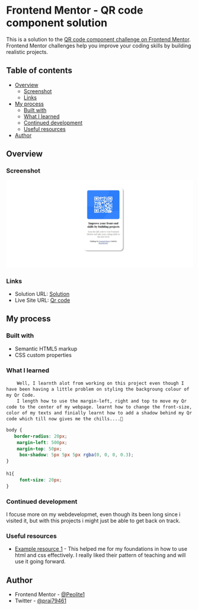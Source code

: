 # Frontend Mentor - QR code component solution

This is a solution to the [QR code component challenge on Frontend Mentor](https://www.frontendmentor.io/challenges/qr-code-component-iux_sIO_H). Frontend Mentor challenges help you improve your coding skills by building realistic projects. 

## Table of contents

- [Overview](#overview)
  - [Screenshot](#screenshot)
  - [Links](#links)
- [My process](#my-process)
  - [Built with](#built-with)
  - [What I learned](#what-i-learned)
  - [Continued development](#continued-development)
  - [Useful resources](#useful-resources)
- [Author](#author)


## Overview

### Screenshot

![Qr code](Screenshort-1.jpeg)

### Links

- Solution URL: [Solution](https://github.com/Peolite1/Qr_code.git)
- Live Site URL: [Qr code](https://peolite1.github.io/Qr_code/)

## My process

### Built with

- Semantic HTML5 markup
- CSS custom properties

### What I learned
        Well, I learnth alot from working on this project even though I have been having a little problem on styling the backgroung colour of my Qr Code.
        I length how to use the margin-left, right and top to move my Qr code to the center of my webpage. learnt how to change the front-size, color of my texts and finially learnt how to add a shadow behind my Qr code which till now gives me the chills....🥶


```css
body {
   border-radius: 20px;
    margin-left: 500px;
    margin-top: 50px;
     box-shadow: 5px 5px 5px rgba(0, 0, 0, 0.3);
}

h1{
     font-size: 20px;
}
```

### Continued development
I focuse more on my webdevelopmet, even though its been long since i visited it, but with this projects i might just be able to get back on track.

### Useful resources

- [Example resource 1](https://www.coursera.org/) - This helped me for my foundations in how to use html and css effectively. I really liked their pattern of teaching and will use it going forward.

## Author
- Frontend Mentor - [@Peolite1](https://www.frontendmentor.io/profile/Peolite1)
- Twitter - [@prai79461](https://x.com/prai79461)

